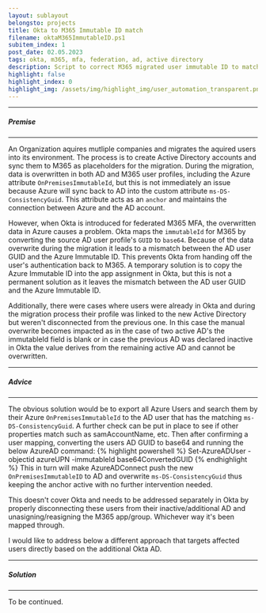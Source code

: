 ```yaml
---
layout: sublayout
belongsto: projects
title: Okta to M365 Immutable ID match
filename: oktaM365ImmutableID.ps1
subitem_index: 1
post_date: 02.05.2023
tags: okta, m365, mfa, federation, ad, active directory
description: Script to correct M365 migrated user immutable ID to match Okta
highlight: false
highlight_index: 0
highlight_img: /assets/img/highlight_img/user_automation_transparent.png
---
```

<hr>
<h5>Premise</h5>
<hr>

An Organization aquires mutliple companies and migrates the aquired users into its environment. The process is to create Active Directory accounts and sync them to M365 as placeholders for the migration. During the migration, data is overwritten in both AD and M365 user profiles, including the Azure attribute `OnPremisesImmutableId`, but this is not immediately an issue because Azure will sync back to AD into the custom attribute `ms-DS-ConsistencyGuid`. This attribute acts as an `anchor` and maintains the connection between Azure and the AD account.

However, when Okta is introduced for federated M365 MFA, the overwritten data in Azure causes a problem. Okta maps the `immutableId` for M365 by converting the source AD user profile's `GUID` to `base64`. Because of the data overwrite during the migration it leads to a mismatch between the AD user GUID and the Azure Immutable ID. This prevents Okta from handing off the user's authentication back to M365. A temporary solution is to copy the Azure Immutable ID into the app assignment in Okta, but this is not a permanent solution as it leaves the mismatch between the AD user GUID and the Azure Immutable ID. 

Additionally, there were cases where users were already in Okta and during the migration process their profile was linked to the new Active Directory but weren't disconnected from the previous one. In this case the manual overwrite becomes impacted as in the case of two active AD's the immutableId field is blank or in case the previous AD was declared inactive in Okta the value derives from the remaining active AD and cannot be overwritten. 

<hr>
<h5>Advice</h5>
<hr>

The obvious solution would be to export all Azure Users and search them by their Azure `OnPremisesImmutableId` to the AD user that has the matching `ms-DS-ConsistencyGuid`. A further check can be put in place to see if other properties match such as samAccountName, etc. 
Then after confirming a user mapping, converting the users AD GUID to base64 and running the below AzureAD command:
{% highlight powershell %}
Set-AzureADUser -objectid azureUPN -immutableId base64ConvertedGUID
{% endhighlight %}
This in turn will make AzureADConnect push the new `OnPremisesImmutableID` to AD and overwrite `ms-DS-ConsistencyGuid` thus keeping the anchor active with no further intervention needed.

This doesn't cover Okta and needs to be addressed separately in Okta by properly disconnecting these users from their inactive/additional AD and unasigning/reasigning the M365 app/group. Whichever way it's been mapped through.

I would like to address below a different approach that targets affected users directly based on the additional Okta AD.

<hr>
<h5>Solution</h5>
<hr>

To be continued.
